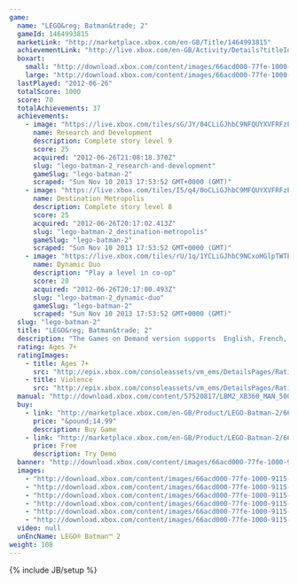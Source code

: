 ```yaml
---
game: 
  name: "LEGO&reg; Batman&trade; 2"
  gameId: 1464993815
  marketLink: "http://marketplace.xbox.com/en-GB/Title/1464993815"
  achievementLink: "http://live.xbox.com/en-GB/Activity/Details?titleId=1464993815"
  boxart: 
    small: "http://download.xbox.com/content/images/66acd000-77fe-1000-9115-d80257520817/1033/boxartsm.jpg"
    large: "http://download.xbox.com/content/images/66acd000-77fe-1000-9115-d80257520817/1033/boxartlg.jpg"
  lastPlayed: "2012-06-26"
  totalScore: 1000
  score: 70
  totalAchievements: 37
  achievements: 
    - image: "https://live.xbox.com/tiles/sG/JY/04CLiGJhbC9NFQUYXVFRFzE3L2FjaC8wLzkAAAAA5+fn-Hdiqw==.jpg"
      name: Research and Development
      description: Complete story level 9
      score: 25
      acquired: "2012-06-26T21:08:18.370Z"
      slug: "lego-batman-2_research-and-development"
      gameSlug: "lego-batman-2"
      scraped: "Sun Nov 10 2013 17:53:52 GMT+0000 (GMT)"
    - image: "https://live.xbox.com/tiles/I5/q4/0oCLiGJhbC9MFQUYXVFRFzE3L2FjaC8wLzgAAAAA5+fn-ZeaOA==.jpg"
      name: Destination Metropolis
      description: Complete story level 8
      score: 25
      acquired: "2012-06-26T20:17:02.413Z"
      slug: "lego-batman-2_destination-metropolis"
      gameSlug: "lego-batman-2"
      scraped: "Sun Nov 10 2013 17:53:52 GMT+0000 (GMT)"
    - image: "https://live.xbox.com/tiles/rU/1q/1YCLiGJhbC9NCxoHGlpTWTE3L2FjaC8wLzE5AAAAAOfn5-pFTbE=.jpg"
      name: Dynamic Duo
      description: "Play a level in co-op"
      score: 20
      acquired: "2012-06-26T20:17:00.493Z"
      slug: "lego-batman-2_dynamic-duo"
      gameSlug: "lego-batman-2"
      scraped: "Sun Nov 10 2013 17:53:52 GMT+0000 (GMT)"
  slug: "lego-batman-2"
  title: "LEGO&reg; Batman&trade; 2"
  description: "The Games on Demand version supports  English, French, Italian, German, Spanish, Russian.  Download the manual for this game by locating the game on http://marketplace.xbox.com and selecting &ldquo;See Game Manual&quot;.  Legends Unite!  The Dynamic Duo of Batman and Robin join other famous super heroes from the DC Universe including Superman, Wonder Woman and Green Lantern to save Gotham City from destruction at the hands of the notorious villains Lex Luthor and the Joker.  Collect 50 DC Comics characters,  flex your new super abilities, and master new suits and gadgets.  Players can also explore Gotham City and unlock a variety of cool vehicles."
  rating: Ages 7+
  ratingImages: 
    - title: Ages 7+
      src: "http://epix.xbox.com/consoleassets/vm_ems/DetailsPages/RatingSystemID/14/default/Values/14002.png"
    - title: Violence
      src: "http://epix.xbox.com/consoleassets/vm_ems/DetailsPages/RatingSystemID/14/default/Descriptors/14005.png"
  manual: "http://download.xbox.com/content/57520817/LBM2_XB360_MAN_5000141454_ONLINE_UK_MR_v2.pdf"
  buy: 
    - link: "http://marketplace.xbox.com/en-GB/Product/LEGO-Batman-2/66acd000-77fe-1000-9115-d80257520817?downloadtype=Game&amp;nosplash=1&amp;purchase=1"
      price: "&pound;14.99"
      description: Buy Game
    - link: "http://marketplace.xbox.com/en-GB/Product/LEGO-Batman-2/66acd000-77fe-1000-9115-d80257520817?downloadtype=GameDemo&amp;nosplash=1&amp;purchase=1"
      price: Free
      description: Try Demo
  banner: "http://download.xbox.com/content/images/66acd000-77fe-1000-9115-d80257520817/1033/banner.png"
  images: 
    - "http://download.xbox.com/content/images/66acd000-77fe-1000-9115-d80257520817/1033/screenlg1.jpg"
    - "http://download.xbox.com/content/images/66acd000-77fe-1000-9115-d80257520817/1033/screenlg2.jpg"
    - "http://download.xbox.com/content/images/66acd000-77fe-1000-9115-d80257520817/1033/screenlg3.jpg"
    - "http://download.xbox.com/content/images/66acd000-77fe-1000-9115-d80257520817/1033/screenlg4.jpg"
    - "http://download.xbox.com/content/images/66acd000-77fe-1000-9115-d80257520817/1033/screenlg5.jpg"
    - "http://download.xbox.com/content/images/66acd000-77fe-1000-9115-d80257520817/1033/screenlg6.jpg"
  video: null
  unEncName: LEGO® Batman™ 2
weight: 108
---
```

{% include JB/setup %}